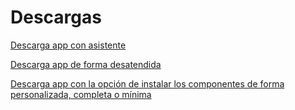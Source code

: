 # Descargas
[Descarga app con asistente](https://github.com/danielmera2912/DI-Practica5/releases/download/app/SimpleGames.exe)

[Descarga app de forma desatendida](https://github.com/danielmera2912/DI-Practica5/releases/download/app2/simplegames.exe)


[Descarga app con la opción de instalar los componentes de forma personalizada, completa o mínima](https://github.com/danielmera2912/DI-Practica5/releases/download/app3/simplegames.exe)
